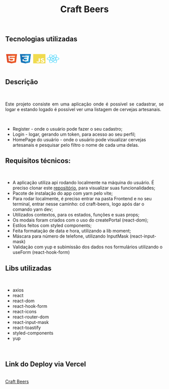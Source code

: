 <h1 align="center" font-family="pattaya">Craft Beers</h1><br>

<h2 font-family="pattaya">Tecnologias utilizadas</h2>
<div style="display: inline_block"><br>
<img align="center" alt="Juliana-HTML" height="30" width="40" src="https://raw.githubusercontent.com/devicons/devicon/master/icons/html5/html5-original.svg">
<img align="center" alt="Juliana-CSS" height="30" width="40" src="https://raw.githubusercontent.com/devicons/devicon/master/icons/css3/css3-original.svg">
<img align="center" alt="Juliana-Js" height="30" width="40" src="https://raw.githubusercontent.com/devicons/devicon/master/icons/javascript/javascript-plain.svg">
<img align="center" alt="Juliana-React" height="30" width="40" src="https://raw.githubusercontent.com/devicons/devicon/master/icons/react/react-original.svg">
</div><br>

<h2 font-family="pattaya">Descrição</h2><br>
<p font-family="robotto" font-size="16px" line-height="34px" align="justify">
Este projeto consiste em uma aplicação onde é possível se cadastrar, se logar e estando logado é possível ver uma listagem de cervejas artesanais.
</p><br>

 - Register - onde o usuário pode fazer o seu cadastro;
 - Login - logar, gerando um token, para acesso ao seu perfil;
 - HomePage do usuário - onde o usuário pode visualizar cervejas artesanais e pesquisar pelo filtro o nome de cada uma delas.

<h2 font-family="pattaya">Requisitos técnicos:</h2><br>

- A aplicação utiliza api rodando localmente na máquina do usuário. É preciso clonar este <a href="https://github.com/julianairana/teste-full-stack-julianairana" font-family="robotto" font-size="16px">repositório</a>, para visualizar suas funcionalidades;
- Pacote de instalação do app com yarn pelo vite;
- Para rodar localmente, é preciso entrar na pasta Frontend e no seu terminal, entrar nesse caminho: cd craft-beers, logo após dar o comando yarn dev;
- Utilizados contextos, para os estados, funções e suas props;
- Os modais foram criados com o uso do createPortal (react-dom);
- Estilos feitos com styled components;
- Feita formatação de data e hora, utilizando a lib moment;
- Máscara para número de telefone, utilizando InputMask (react-input-mask)
- Validação com yup e subimissão dos dados nos formulários utilizando o useForm (react-hook-form)

<h2 font-family="pattaya">Libs utilizadas</h2><br>
<ul style="display: inline_block">
<li font-family="robotto" font-size="16px">axios</li>
<li font-family="robotto" font-size="16px">react</li>
<li font-family="robotto" font-size="16px">react-dom</li>
<li font-family="robotto" font-size="16px">react-hook-form</li>
<li font-family="robotto" font-size="16px">react-icons</li>
<li font-family="robotto" font-size="16px">react-router-dom</li>
<li font-family="robotto" font-size="16px">react-input-mask</li>
<li font-family="robotto" font-size="16px">react-toastify</li>
<li font-family="robotto" font-size="16px">styled-components</li>
<li font-family="robotto" font-size="16px">yup</li>
</ul><br>

<h2 font-family="pattaya">Link do Deploy via Vercel</h2><br>
<a href="https://craft-beers.vercel.app/" font-family="robotto" font-size="16px">Craft Beers</a>


